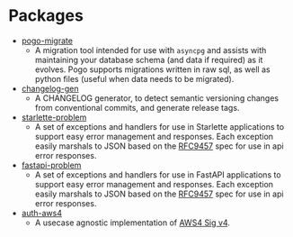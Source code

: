 # Packages

* [pogo-migrate](https://nrwldev.github.io/pogo-migrate)
    * A migration tool intended for use with `asyncpg` and assists with
      maintaining your database schema (and data if required) as it evolves.
      Pogo supports migrations written in raw sql, as well as python files
      (useful when data needs to be migrated).
* [changelog-gen](https://nrwldev.github.io/changelog-gen)
    * A CHANGELOG generator, to detect semantic versioning changes
      from conventional commits, and generate release tags.
* [starlette-problem](https://nrwldev.github.io/starlette-problem)
    * A set of exceptions and handlers for use in Starlette applications to
      support easy error management and responses. Each exception easily
      marshals to JSON based on the
      [RFC9457](https://www.rfc-editor.org/rfc/rfc9457.html) spec for use in
      api error responses.
* [fastapi-problem](https://nrwldev.github.io/fastapi-problem)
    * A set of exceptions and handlers for use in FastAPI applications to
      support easy error management and responses. Each exception easily
      marshals to JSON based on the
      [RFC9457](https://www.rfc-editor.org/rfc/rfc9457.html) spec for use in
      api error responses.
* [auth-aws4](https://nrwldev.github.io/auth-aws4)
    * A usecase agnostic implementation of [AWS4 Sig v4](https://docs.aws.amazon.com/AmazonS3/latest/API/sig-v4-authenticating-requests.html).
